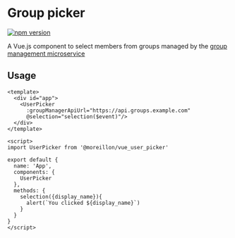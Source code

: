 # Group picker

[![npm version](https://badge.fury.io/js/@moreillon%2Fvue_user_picker.svg)](https://badge.fury.io/js/@moreillon%2Fvue_user_picker)

A Vue.js component to select members from groups managed by the [group management microservice](https://github.com/maximemoreillon/group_manager)

## Usage

```
<template>
  <div id="app">
    <UserPicker
      :groupManagerApiUrl="https://api.groups.example.com"
      @selection="selection($event)"/>
  </div>
</template>

<script>
import UserPicker from '@moreillon/vue_user_picker'

export default {
  name: 'App',
  components: {
    UserPicker
  },
  methods: {
    selection({display_name}){
      alert(`You clicked ${display_name}`)
    }
  }
}
</script>
```

